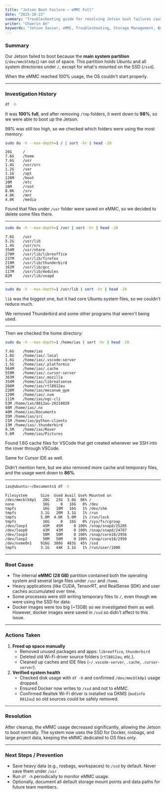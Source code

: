 ```yaml
---
title: "Jetson Boot Failure — eMMC Full"
date: "2025-10-23"
summary: "Troubleshooting guide for resolving Jetson boot failures caused by full eMMC storage, including investigation steps and preventive measures."
writer: "Chaerin An"
keywords: "Jetson Xavier, eMMC, Troubleshooting, Storage Management, Boot Failure"
---
```


### **Summary**

Our Jetson failed to boot because the **main system partition** (`/dev/mmcblk0p1`) ran out of space. This partition holds Ubuntu and all system directories under `/`, except for what's mounted on the SSD (`/ssd`).

When the eMMC reached 100% usage, the OS couldn't start properly.

---

### Investigation History

```bash
df -h
```

It was **100% full**, and after removing `/tmp` folders, it went down to **98%**, so we were able to boot up the Jetson.

98% was still too high, so we checked which folders were using the most memory:

```bash
sudo du -h --max-depth=1 / | sort -hr | head -20
```

```
26G     /
7.6G    /home
7.6G    /usr
1.4G    /usr/src
1.2G    /var
1.1G    /opt
128M    /boot
20M     /etc
16M     /root
8.0K    /srv
4.0K    /mnt
4.0K    /media
```

Found that files under `/usr` folder were saved on eMMC, so we decided to delete some files there.

---

```bash
sudo du -h --max-depth=1 /usr | sort -hr | head -20
```

```
7.6G    /usr
5.2G    /usr/lib
1.4G    /usr/src
354M    /usr/share
270M    /usr/lib/libreoffice
237M    /usr/lib/firefox
219M    /usr/lib/thunderbird
162M    /usr/lib/gcc
117M    /usr/lib/modules
82M     /usr/lib/snapd
```

---

```bash
sudo du -h --max-depth=1 /usr/lib | sort -hr | head -20
```

`lib` was the biggest one, but it had core Ubuntu system files, so we couldn't reduce much.

We removed Thunderbird and some other programs that weren't being used.

---

Then we checked the home directory:

```bash
sudo du -h --max-depth=1 /home/ias | sort -hr | head -20
```

```
7.6G	/home/ias
1.8G	/home/ias/.local
1.6G	/home/ias/.vscode-server
1.5G	/home/ias/.platformio
564M	/home/ias/.cache
559M	/home/ias/.cursor-server
363M	/home/ias/.mozilla
354M	/home/ias/librealsense
266M	/home/ias/rtl8812au
228M	/home/ias/mecanum_gym
129M	/home/ias/.nvm
111M	/home/ias/ngc-cli
53M	/home/ias/8812au-20210820
48M	/home/ias/.nx
40M	/home/ias/Documents
35M	/home/ias/src
21M	/home/ias/python-clients
13M	/home/ias/.thunderbird
9.5M	/home/ias/Rover
5.6M	/home/ias/Pictures
```

Found 1.6G cache files for VSCode that get created whenever we SSH into the rover through VSCode.

Same for Cursor IDE as well.

Didn't mention here, but we also removed more cache and temporary files, and the usage went down to **86%**.

---

```bash
ias@ubuntu:~/Documents$ df -h
```

```
Filesystem      Size  Used Avail Use% Mounted on
/dev/mmcblk0p1   28G   23G  3.8G  86% /
none             16G     0   16G   0% /dev
tmpfs            16G   10M   16G   1% /dev/shm
tmpfs           3.1G   20M  3.1G   1% /run
tmpfs           5.0M  4.0K  5.0M   1% /run/lock
tmpfs            16G     0   16G   0% /sys/fs/cgroup
/dev/loop1       45M   45M     0 100% /snap/snapd/25205
/dev/loop0       43M   43M     0 100% /snap/snapd/24787
/dev/loop3       50M   50M     0 100% /snap/core18/2956
/dev/loop2       50M   50M     0 100% /snap/core18/2950
/dev/nvme0n1    916G  388G  483G  45% /ssd
tmpfs           3.1G   44K  3.1G   1% /run/user/1000
```

---

### **Root Cause**

- The internal **eMMC (28 GB)** partition contained both the operating system and several large files under `/usr` and `/home`.
- Heavy applications (like CUDA, TensorRT, and RealSense SDK) and user caches accumulated over time.
- Some processes were still writing temporary files to `/`, even though we were using the SSD for data.
- Docker images were too big (~13GB) so we investigated them as well. However, docker images were saved in `/ssd` so didn't affect to this issue.

---

### **Actions Taken**

1. **Freed up space manually**
   - Removed unused packages and apps: `libreoffice`, `thunderbird`
   - Deleted old Wi-Fi driver source folders (`rtl8812au`, etc.).
   - Cleaned up caches and IDE files (`~/.vscode-server`, `.cache`, `.cursor-server`).
2. **Verified system health**
   - Checked disk usage with `df -h` and confirmed `/dev/mmcblk0p1` usage dropped.
   - Ensured Docker now writes to `/ssd` and not to eMMC.
   - Confirmed Realtek Wi-Fi driver is installed via DKMS (`modinfo 8812au`) so old sources could be safely removed.

---

### **Resolution**

After cleanup, the eMMC usage decreased significantly, allowing the Jetson to boot normally. The system now uses the SSD for Docker, rosbags, and large project data, keeping the eMMC dedicated to OS files only.

---

### **Next Steps / Prevention**

- Save heavy data (e.g., rosbags, workspaces) to `/ssd` by default. Never save them under `/usr` .
- Run `df -h` periodically to monitor eMMC usage.
- Optionally, document all default storage mount points and data paths for future team members.
